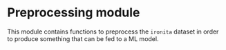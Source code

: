 # Preprocessing module

This module contains functions to preprocess the `ironita` dataset in order
to produce something that can be fed to a ML model.